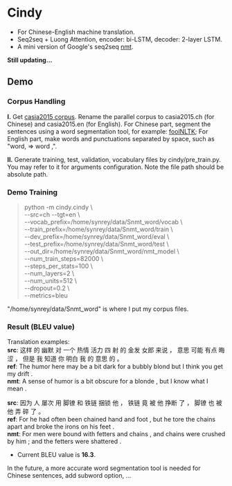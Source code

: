 # Cindy
* For Chinese-English machine translation.
* Seq2seq + Luong Attention, encoder: bi-LSTM, decoder: 2-layer LSTM.
* A mini version of Google's seq2seq [nmt](https://github.com/tensorflow/nmt).

**Still updating...**

## Demo
### Corpus Handling
**I.**  Get [casia2015 corpus](http://nlp.nju.edu.cn/cwmt-wmt/). Rename the parallel corpus to casia2015.ch (for Chinese) and casia2015.en (for English). For Chinese part, segment the sentences using a word segmentation tool, for example: [foolNLTK](https://github.com/rockyzhengwu/FoolNLTK); For English part, make words and punctuations separated by space, such as "word, => word ,".

**II.**  Generate training, test, validation, vocabulary files by cindy/pre_train.py. You may refer to it for arguments configuration. Note the file path should be absolute path.

### Demo Training
> python -m cindy.cindy \\<br>
    --src=ch --tgt=en \\<br>
    --vocab_prefix=/home/synrey/data/Snmt_word/vocab  \\<br>
    --train_prefix=/home/synrey/data/Snmt_word/train \\<br>
    --dev_prefix=/home/synrey/data/Snmt_word/eval  \\<br>
    --test_prefix=/home/synrey/data/Snmt_word/test \\<br>
    --out_dir=/home/synrey/data/Snmt_word/nmt_model \\<br>
    --num_train_steps=82000 \\<br>
    --steps_per_stats=100 \\<br>
    --num_layers=2 \\<br>
    --num_units=512 \\<br>
    --dropout=0.2 \\<br>
    --metrics=bleu

"/home/synrey/data/Snmt_word" is where I put my corpus files.

### Result (BLEU value)
Translation examples:<br>
**src**:  这样 的 幽默 对 一个 热情 活力 四 射 的 金发 女郎 来说 ， 意思 可能 有点 晦涩 ， 但是 我 知道 你 明白 我 的 意思 的 。<br>
**ref**:  The humor here may be a bit dark for a bubbly blond but I think you get my drift .<br>
**nmt**:  A sense of humor is a bit obscure for a <unk> blonde , but I know what I mean .<br>

**src**:  因为 人 屡次 用 脚镣 和 铁链 捆锁 他 ， 铁链 竟 被 他 挣断 了 ， 脚镣 也 被 他 弄 碎 了 。<br>
**ref**:  For he had often been chained hand and foot , but he tore the chains apart and broke the irons on his feet .<br>
**nmt**:  For men were bound with fetters and chains , and chains were crushed by him ; and the fetters were shattered .

* Current BLEU value is **16.3**.

In the future, a more accurate word segmentation tool is needed for Chinese sentences, add subword option, ...
